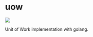 # uow

[![](https://godoc.org/github.com/alextanhongpin/uow?status.svg)](http://godoc.org/github.com/alextanhongpin/uow)

Unit of Work implementation with golang.
